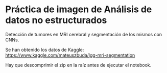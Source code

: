 # Práctica de imagen de Análisis de datos no estructurados

Detección de tumores en MRI cerebral y segmentación de los mismos con CNNs.

Se han obtenido los datos de Kaggle: https://www.kaggle.com/mateuszbuda/lgg-mri-segmentation

Hay que descomprimir el zip en la raíz antes de ejecutar el notebook.
